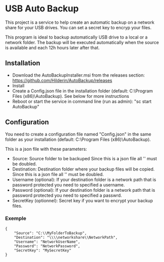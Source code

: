 # USB Auto Backup
This project is a service to help create an automatic backup on a network share for your USB drives.
You can set a secret key to encryp your files.

This program is ideal to backup automatically USB drive to a local or a network folder.
The backup will be executed automatically when the source is available and each 12h hours later after that.

## Installation

- Download the AutoBackupInstaller.msi from the releases section: https://github.com/Hilderin/AutoBackup/releases
- Install
- Create a Config.json file in the installation folder (default: C:\Program Files (x86)\AutoBackup). See below for more instructions
- Reboot or start the service in command line (run as admin): "sc start AutoBackup"


## Configuration
You need to create a configuration file named "Config.json" in the same folder as your installation (default: C:\Program Files (x86)\AutoBackup).

This is a json file with these parameters:
- Source: Source folder to be backuped Since this is a json file all '\' must be doubled.
- Destination: Destination folder where your backup files will be copied. Since this is a json file all '\' must be doubled.
- Username (optional): If your destination folder is a network path that is password protected you need to specified a username.
- Password (optional): If your destination folder is a network path that is password protected you need to specified a passwrd.
- SecretKey (optionnel): Secret key if you want to encrypt your backup files.


### Exemple
```
{
    "Source": "C:\\MyFolderToBackup",
    "Destination": "\\\\networkshare\\NetworkPath",
    "Username": "NetworkUserName",
    "Password": "NetworkPassword",
    "SecretKey": "MySecretKey"
}
```